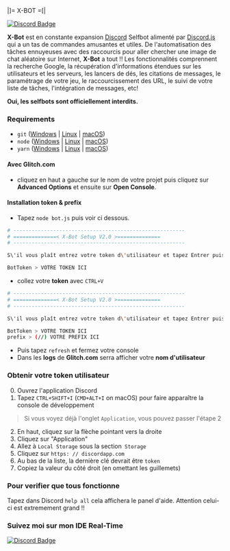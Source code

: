 |]= X-BOT =[|

[![Discord Badge](https://discordapp.com/api/guilds/282207139752050688/embed.png)](https://dev-x.fr)

**X-Bot** est en constante expansion [Discord](http://discordapp.com) Selfbot alimenté par [Discord.js](https://discord.js.org/#/) qui a un tas de commandes amusantes et utiles. De l'automatisation des tâches ennuyeuses avec des raccourcis pour aller chercher une image de chat aléatoire sur Internet, **X-Bot** a tout !! Les fonctionnalités comprennent la recherche Google, la récupération d'informations étendues sur les utilisateurs et les serveurs, les lancers de dés, les citations de messages, le paramétrage de votre jeu, le raccourcissement des URL, le suivi de votre liste de tâches, l'intégration de messages, etc!

**Oui, les selfbots sont officiellement interdits.**

### Requirements
- `git` ([Windows](https://git-scm.com/download/win) | [Linux](https://git-scm.com/download/linux) | [macOS](https://git-scm.com/download/mac))
- `node` ([Windows](https://nodejs.org/en/download/current/) | [Linux](https://nodejs.org/en/download/package-manager/) | [macOS](https://nodejs.org/en/download/current/))
- `yarn` ([Windows](https://yarnpkg.com/en/docs/install#windows-tab) | [Linux](https://yarnpkg.com/en/docs/install#linux-tab) | [macOS](https://yarnpkg.com/en/docs/install#mac-tab))

#### Avec **Glitch.com** 
- cliquez en haut a gauche sur le nom de votre projet puis cliquez sur **Advanced Options** et ensuite sur **Open Console**.

#### Installation token & prefix
- Tapez `node bot.js` puis voir ci dessous.
```bash
# --------------------------------------------------------
# ==============< X-Bot Setup V2.0 >==============
# --------------------------------------------------------

S\'il vous plaît entrez votre token d\'utilisateur et tapez Entrer puis tapez votre préfixe pour le bot, puis validez avec Entrer.

BotToken > VOTRE TOKEN ICI

```
- collez votre **token** avec `CTRL+V`
```bash
# --------------------------------------------------------
# ==============< X-Bot Setup V2.0 >==============
# --------------------------------------------------------

S\'il vous plaît entrez votre token d\'utilisateur et tapez Entrer puis tapez votre préfixe pour le bot, puis validez avec Entrer.

BotToken > VOTRE TOKEN ICI
prefix > (//) VOTRE PREFIX ICI
```
- Puis tapez `refresh` et fermez votre console
- Dans les **logs** de **Glitch.com** serra afficher votre **nom d'utilisateur**

### Obtenir votre token utilisateur
0. Ouvrez l'application Discord
1. Tapez `CTRL+SHIFT+I` (`CMD+ALT+I` on macOS) pour faire apparaître la console de développement

> Si vous voyez déjà l'onglet `Application`, vous pouvez passer l'étape 2

2. En haut, cliquez sur la flèche pointant vers la droite
3. Cliquez sur "Application"
4. Allez à `Local Storage` sous la section` Storage`
5. Cliquez sur `https: // discordapp.com`
6. Au bas de la liste, la dernière clé devrait être `token`
7. Copiez la valeur du côté droit (en omettant les guillemets)

### Pour verifier que tous fonctionne
Tapez dans Discord `help all` cela affichera le panel d'aide.
Attention celui-ci est extremement grand !!

### Suivez moi sur mon IDE Real-Time

[![Discord Badge](https://s9.postimg.org/kxzweh6nz/img.png)](https://dev-x.fr)
